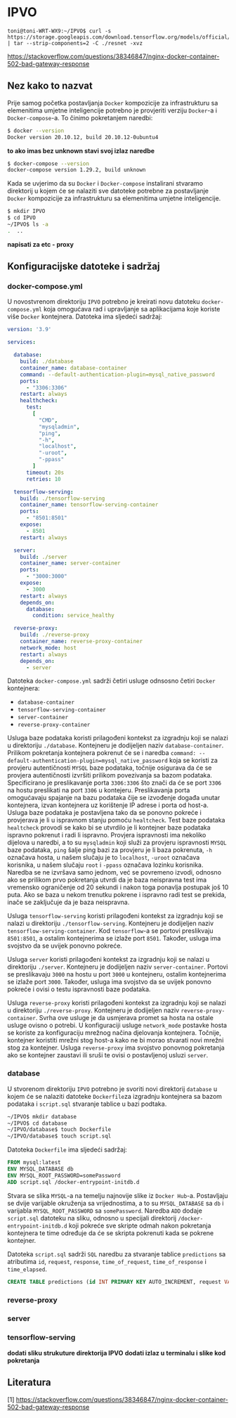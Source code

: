 # IPVO

```shell
toni@toni-WRT-WX9:~/IPVO$ curl -s https://storage.googleapis.com/download.tensorflow.org/models/official/20181001_resnet/savedmodels/resnet_v2_fp32_savedmodel_NHWC_jpg.tar.gz | tar --strip-components=2 -C ./resnet -xvz
```
<https://stackoverflow.com/questions/38346847/nginx-docker-container-502-bad-gateway-response>

## Nez kako to nazvat

Prije samog početka postavljanja ```Docker``` kompozicije za infrastrukturu sa elemenitima umjetne inteligencije potrebno je provjeriti verziju ```Docker```-a i ```Docker-compose```-a. To činimo pokretanjem naredbi:

```bash
$ docker --version
Docker version 20.10.12, build 20.10.12-0ubuntu4
```

**to ako imas bez unknown stavi svoj izlaz naredbe**

```bash
$ docker-compose --version
docker-compose version 1.29.2, build unknown
```

Kada se uvjerimo da su ```Docker``` i ```Docker-compose``` instalirani stvaramo direktorij u kojem će se nalaziti sve datoteke potrebne za postavljanje ```Docker``` kompozicije za infrastrukturu sa elemenitima umjetne inteligencije.

```bash
$ mkdir IPVO
$ cd IPVO
~/IPVO$ ls -a
.  ..
```

**napisati za etc - proxy** 

## Konfiguracijske datoteke i sadržaj

### docker-compose.yml

U novostvrenom direktoriju ```IPVO``` potrebno je kreirati novu datoteku ```docker-compose.yml``` koja omogućava rad i upravljanje sa aplikacijama koje koriste više ```Docker``` kontejnera. Datoteka ima sljedeći sadržaj:

```yml
version: '3.9'

services:

  database:
    build: ./database
    container_name: database-container
    command: --default-authentication-plugin=mysql_native_password
    ports:
      - "3306:3306"
    restart: always
    healthcheck:
      test:
        [
          "CMD",
          "mysqladmin",
          "ping",
          "-h",
          "localhost",
          "-uroot",
          "-ppass"
        ]
      timeout: 20s
      retries: 10

  tensorflow-serving:
    build: ./tensorflow-serving
    container_name: tensorflow-serving-container
    ports:
      - "8501:8501"
    expose:
      - 8501
    restart: always

  server:
    build: ./server
    container_name: server-container
    ports:
      - "3000:3000"
    expose:
      - 3000
    restart: always
    depends_on:
      database:
        condition: service_healthy

  reverse-proxy:
    build: ./reverse-proxy
    container_name: reverse-proxy-container
    network_mode: host
    restart: always
    depends_on:
      - server
```

Datoteka ```docker-compose.yml``` sadrži četiri usluge odnsosno četiri ```Docker``` kontejnera:
- ```database-container``` 
- ```tensorflow-serving-container```
- ```server-container```
- ```reverse-proxy-container```

Usluga baze podataka koristi prilagođeni kontekst za izgradnju koji se nalazi u direktoriju ```./database```. Kontejneru je dodijeljen naziv ```database-container```. Prilikom pokretanja kontejnera pokrenut će se i naredba ```command: --default-authentication-plugin=mysql_native_password``` koja se koristi za provjeru autentičnosti ```MYSQL``` baze podataka, točnije osigurava da će se provjera autentičnosti izvršiti prilikom povezivanja sa bazom podataka. Specificirano je preslikavanje porta ```3306:3306``` što znači da će se port ```3306``` na hostu preslikati na port ```3306``` u kontejeru. Preslikavanja porta omogućavaju spajanje na bazu podataka čije se izvođenje događa unutar kontejnera, izvan kontejnera uz korištenje IP adrese i porta od host-a. Usluga baze podataka je postavljena tako da se ponovno pokreće i provjerava je li u ispravnom stanju pomoću ```healtcheck```. 
Test baze podataka ```healtcheck``` provodi se kako bi se utvrdilo je li kontejner baze podataka ispravno pokrenut i radi li ispravno. Provjera ispravnosti ima nekoliko dijelova u naredbi, a to su ```mysqladmin``` koji služi za provjeru ispravnosti ```MYSQL``` baze podataka, ```ping``` šalje ping bazi za provjeru je li baza pokrenuta, ```-h``` označava hosta, u našem slučaju je to ```localhost```, ```-uroot``` označava korisnika, u našem slučaju ```root``` i ```-ppass``` označava lozinku korisnika. Naredba se ne izvršava samo jednom, već se povremeno izvodi, odnosno ako se prilikom prvo pokretanja utvrdi da je baza neispravna test ima vremensko ograničenje od 20 sekundi i nakon toga ponavlja postupak još 10 puta. Ako se baza u nekom trenutku pokrene i ispravno radi test se prekida, inače se zaključuje da je baza neispravna.

Usluga ```tensorflow-serving``` koristi prilagođeni kontekst za izgradnju koji se nalazi u direktoriju ```./tensorflow-serving```. Kontejneru je dodijeljen naziv ```tensorflow-serving-container```. Kod ```tensorflow```-a se portovi preslikvaju ```8501:8501```, a ostalim kontejnerima se izlaže port ```8501```. Također, usluga ima svojstvo da se uvijek ponovno pokreće.

Usluga ```server``` koristi prilagođeni kontekst za izgradnju koji se nalazi u direktoriju ```./server```. Kontejneru je dodijeljen naziv ```server-container```. Portovi se preslikavaju ```3000``` na hostu u port ```3000``` u kontejneru, ostalim kontejnerima se izlaže port ```3000```. Također, usluga ima svojstvo da se uvijek ponovno pokreće i ovisi o testu ispravnosti baze podataka.

Usluga ```reverse-proxy``` koristi prilagođeni kontekst za izgradnju koji se nalazi u direktoriju ```./reverse-proxy```. Kontejneru je dodijeljen naziv ```reverse-proxy-container```. Svrha ove usluge je da usmjerava promet sa hosta na ostale usluge ovisno o potrebi. U konfiguraciji usluge ```network_mode``` postavke hosta se koriste za konfiguraciju mrežnog načina djelovanja kontejnera. Točnije, kontejner koristiti mrežni stog host-a kako ne bi morao stvarati novi mrežni stog za kontejner. Usluga ```reverse-proxy``` ima svojstvo ponovnog pokretanja ako se kontejner zaustavi ili sruši te ovisi o postavljenoj usluzi ```server```.

### database

U stvorenom direktoriju ```IPVO``` potrebno je svoriti novi direktorij ```database``` u kojem će se nalaziti datoteke ```Dockerfile```za izgradnju kontejnera sa bazom podataka i ```script.sql``` stvaranje tablice u bazi podtaka.

```bash
~/IPVO$ mkdir database
~/IPVO$ cd database
~/IPVO/database$ touch Dockerfile
~/IPVO/database$ touch script.sql
```

Datoteka ```Dockerfile``` ima sljedeći sadržaj:

```Dockerfile
FROM mysql:latest
ENV MYSQL_DATABASE db
ENV MYSQL_ROOT_PASSWORD=somePassword
ADD script.sql /docker-entrypoint-initdb.d
```

Stvara se slika ```MYSQL```-a na temelju najnovije slike iz ```Docker Hub```-a. Postavljaju se dvije varijable okruženja sa vrijednostima, a to su ```MYSQL_DATABASE``` sa ```db``` i varijabla ```MYSQL_ROOT_PASSWORD``` sa ```somePassword```. Naredba ```ADD``` dodaje ```script.sql``` datoteku na sliku, odnosno u specijali direktorij ```/docker-entrypoint-initdb.d``` koji pokreće sve skripte odmah nakon pokretanja kontejnera te time određuje da će se skripta pokrenuti kada se pokrene kontejner.

Datoteka ```script.sql``` sadrži ```SQL``` naredbu za stvaranje tablice ```predictions``` sa atributima ```id```, ```request```, ```response```, ```time_of_request```, ```time_of_response``` i ```time_elapsed```.

```sql
CREATE TABLE predictions (id INT PRIMARY KEY AUTO_INCREMENT, request VARCHAR(200),response VARCHAR(100), time_of_request VARCHAR(100), time_of_response VARCHAR(100), time_elapsed INT);
```

### reverse-proxy

### server

### tensorflow-serving

**dodati sliku strukuture direktorija IPVO**
**dodati izlaz u terminalu i slike kod pokretanja**

## Literatura
[1] <https://stackoverflow.com/questions/38346847/nginx-docker-container-502-bad-gateway-response>
